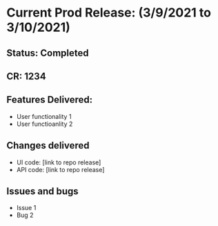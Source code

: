 # Current Prod Release: (3/9/2021 to 3/10/2021)

## Status: Completed

## CR: 1234

## Features Delivered:

- User functionality 1
- User functioanlity 2

## Changes delivered

- UI code: [link to repo release]
- API code: [link to repo release]

## Issues and bugs

- Issue 1
- Bug 2
